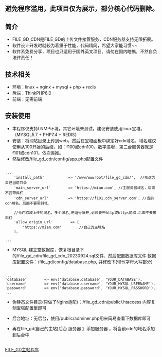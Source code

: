 ## 避免程序滥用，此项目仅为展示，部分核心代码删除。       

## 简介

   - FILE_GD_CDN是FILE_GD的上传文件接管服务，CDN服务器支持无限拓展。  
   - 软件设计开发时就较为着重于性能，代码精简，希望大家能习惯~~  
   - 软件系免费分享，项目也只适用于国外英文项目，请勿在国内瞎搞，不然自负法律责任！ 


## 技术相关

* 环境：linux + nginx + mysql + php + redis
* 后端：ThinkPHP6.0
* 前端：无需前端 

## 安装使用

* 本程序仅支持LNMP环境，其它环境未测试，建议安装使用linux宝塔。（MYSQL5.7 + PHP7.4 + REDIS）
* 安装：将网站目录上传到web，然后在宝塔面板中绑定好cdn域名，域名建议使用从100开始的后缀，如：f100或cdn100，数字递增，第二台服务器就是f101或cdn101，依次类推。
* 然后修改/file_gd_cdn/config/app.php配置文件
~~~

...
    'install_path'           => '/www/wwwroot/file_gd_cdn/',  //修改为自己当前目录
    'main_server_url'        => 'https://mian.com', //主服务器域名，后面不要带斜杠
    'cdn_server_url'         => 'https://f101.cdn_server.com', //当前cdn域名，后面不要带斜杠,

    //允许跨域上传的域名，多个域名,用逗号隔开,必须要带http或https前缀,后面不要带斜杠
    'allow_origin_url'        => [
        'https://mian.com'        //自己的主域名
    ],

...
~~~




* MYSQL:建立空数据库，恢复根目录下的/file_gd_cdn/file_gd_cdn_20230924.sql文件，然后配置数据库文件
       数据库配置文件：/file_gd/config/database.php, 并修改下列行(字母大写部分)
~~~

...
'database'        => env('database.database', 'YOUR_DATABASE'),
'username'        => env('database.username', 'YOUR_MYSQL_USERNAME'),
'password'        => env('database.password', 'YOUR_MYSQL_PASSWORD'),
...
~~~

* 伪静态文件目录(只做了Nginx适配)：/file_gd_cdn/public/.htaccess  内容复制宝塔配置里即可
* 后台地址：无后台，使用/public/adminer.php用来简易查看下数据库即可

* 再在file_gd(自己的主站)后台 服务器 》添加服务器 ，将当前cdn的域名添加到后台中





## 
[FILE_GD主站程序](https://github.com/PHPCODE123/file_gd "FILE_GD")